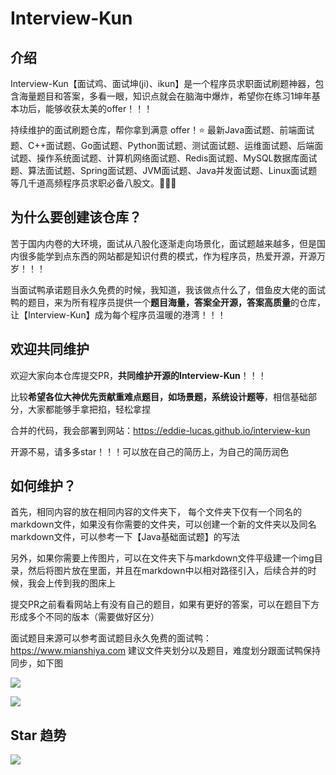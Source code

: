 # Interview-Kun

## 介绍

Interview-Kun【面试鸡、面试坤(ji)、ikun】是一个程序员求职面试刷题神器，包含海量题目和答案，多看一眼，知识点就会在脑海中爆炸，希望你在练习1坤年基本功后，能够收获太美的offer！！！

持续维护的面试刷题仓库，帮你拿到满意 offer！⭐️ 最新Java面试题、前端面试题、C++面试题、Go面试题、Python面试题、测试面试题、运维面试题、后端面试题、操作系统面试题、计算机网络面试题、Redis面试题、MySQL数据库面试题、算法面试题、Spring面试题、JVM面试题、Java并发面试题、Linux面试题等几千道高频程序员求职必备八股文。💎💎💎

## 为什么要创建该仓库？

苦于国内内卷的大环境，面试从八股化逐渐走向场景化，面试题越来越多，但是国内很多能学到点东西的网站都是知识付费的模式，作为程序员，热爱开源，开源万岁！！！

当面试鸭承诺题目永久免费的时候，我知道，我该做点什么了，借鱼皮大佬的面试鸭的题目，来为所有程序员提供一个**题目海量，答案全开源，答案高质量**的仓库，让【Interview-Kun】成为每个程序员温暖的港湾！！！

## 欢迎共同维护

欢迎大家向本仓库提交PR，**共同维护开源的Interview-Kun**！！！

比较**希望各位大神优先贡献重难点题目，如场景题，系统设计题等**，相信基础部分，大家都能够手拿把掐，轻松拿捏

合并的代码，我会部署到网站：https://eddie-lucas.github.io/interview-kun

开源不易，请多多star！！！可以放在自己的简历上，为自己的简历润色

## 如何维护？

首先，相同内容的放在相同内容的文件夹下， 每个文件夹下仅有一个同名的markdown文件，如果没有你需要的文件夹，可以创建一个新的文件夹以及同名markdown文件，可以参考一下【Java基础面试题】的写法

另外，如果你需要上传图片，可以在文件夹下与markdown文件平级建一个img目录，然后将图片放在里面，并且在markdown中以相对路径引入，后续合并的时候，我会上传到我的图床上

提交PR之前看看网站上有没有自己的题目，如果有更好的答案，可以在题目下方形成多个不同的版本（需要做好区分）

面试题目来源可以参考面试题目永久免费的面试鸭：https://www.mianshiya.com
建议文件夹划分以及题目，难度划分跟面试鸭保持同步，如下图

![](https://gitee.com/eddie-lucas/images/raw/master/img/image-20241107205521409.png)

![](https://gitee.com/eddie-lucas/images/raw/master/img/image-20241108193332511.png)

## Star 趋势

[![](https://api.star-history.com/svg?repos=eddie-lucas/Interview-Kun&type=Date)](https://star-history.com/#eddie-lucas/Interview-Kun&Date)